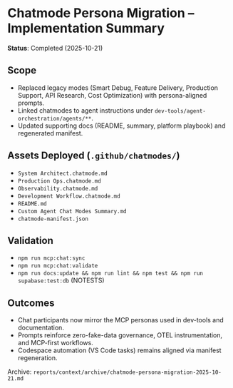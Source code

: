 # Chatmode Persona Migration – Implementation Summary

**Status**: Completed (2025-10-21)

## Scope
- Replaced legacy modes (Smart Debug, Feature Delivery, Production Support, API Research, Cost Optimization) with persona-aligned prompts.
- Linked chatmodes to agent instructions under `dev-tools/agent-orchestration/agents/**`.
- Updated supporting docs (README, summary, platform playbook) and regenerated manifest.

## Assets Deployed (`.github/chatmodes/`)
- `System Architect.chatmode.md`
- `Production Ops.chatmode.md`
- `Observability.chatmode.md`
- `Development Workflow.chatmode.md`
- `README.md`
- `Custom Agent Chat Modes Summary.md`
- `chatmode-manifest.json`

## Validation
- `npm run mcp:chat:sync`
- `npm run mcp:chat:validate`
- `npm run docs:update && npm run lint && npm test && npm run supabase:test:db` (NOTESTS)

## Outcomes
- Chat participants now mirror the MCP personas used in dev-tools and documentation.
- Prompts reinforce zero-fake-data governance, OTEL instrumentation, and MCP-first workflows.
- Codespace automation (VS Code tasks) remains aligned via manifest regeneration.

Archive: `reports/context/archive/chatmode-persona-migration-2025-10-21.md`
